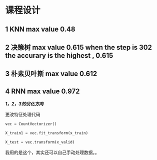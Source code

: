 # 课程设计

## 1 KNN max value 0.48
## 2 决策树 max value 0.615    when the step is 302 the accurary is the highest , 0.615
## 3 朴素贝叶斯 max value 0.612
## 4 RNN max value 0.972

***1，2，3的优化方向***

更改特征处理代码

```python
vec = CountVectorizer()

X_train1 = vec.fit_transform(x_train)

X_test = vec.transform(x_valid)
```

我用的是这个，其实还可以自己手动处理数据。。

